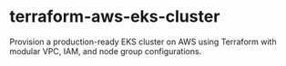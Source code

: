 # terraform-aws-eks-cluster
Provision a production-ready EKS cluster on AWS using Terraform with modular VPC, IAM, and node group configurations.
